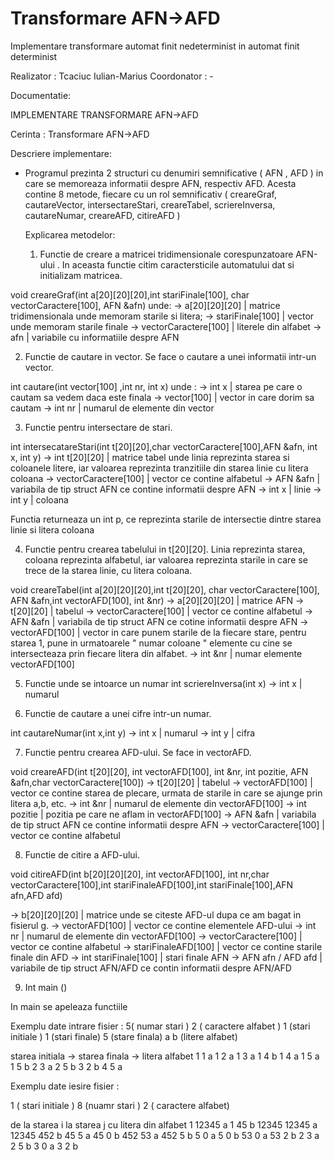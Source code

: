 # Transformare AFN->AFD

Implementare transformare automat finit nedeterminist in automat finit determinist

Realizator : Tcaciuc Iulian-Marius
Coordonator : -


Documentatie:
  
  IMPLEMENTARE TRANSFORMARE AFN->AFD
  
  Cerinta : Transformare AFN->AFD
    
  Descriere implementare:     

* Programul prezinta 2 structuri cu denumiri semnificative ( AFN , AFD ) in care se memoreaza informatii despre AFN, respectiv AFD.
Acesta contine 8 metode, fiecare cu un rol semnificativ ( creareGraf, cautareVector, intersectareStari, creareTabel, scriereInversa, cautareNumar, creareAFD, citireAFD )



  Explicarea metodelor:
   
  1. Functie de creare a matricei tridimensionale corespunzatoare AFN-ului . In aceasta functie citim caractersticile automatului dat si initializam matricea.

void creareGraf(int a[20][20][20],int stariFinale[100], char vectorCaractere[100], AFN &afn) unde:
 -> a[20][20][20] | matrice tridimensionala unde memoram starile si litera;
-> stariFinale[100]  | vector unde memoram starile finale
-> vectorCaractere[100] | literele din alfabet 
-> afn | variabile cu informatiile despre AFN

 2. Functie de cautare in vector. Se face o cautare a unei informatii intr-un vector. 

int cautare(int vector[100] ,int nr, int x) unde :
-> int x | starea pe care o cautam sa vedem daca este finala
-> vector[100] | vector in care dorim sa cautam
-> int nr | numarul de elemente din vector
 
 3. Functie pentru intersectare de stari. 
 
 int intersecatareStari(int t[20][20],char vectorCaractere[100],AFN &afn, int x, int y)
 -> int t[20][20] | matrice tabel unde linia reprezinta starea si coloanele litere, iar valoarea reprezinta tranzitiile din starea linie cu litera coloana
 -> vectorCaractere[100] | vector ce contine alfabetul
 -> AFN &afn | variabila de tip struct AFN ce contine informatii despre AFN
 -> int x | linie
 -> int y | coloana
 
 Functia returneaza un int p, ce reprezinta starile de intersectie dintre starea linie si litera coloana
 
 4. Functie pentru crearea tabelului in t[20][20]. Linia reprezinta starea, coloana reprezinta alfabetul, iar valoarea reprezinta starile in care se trece de la starea linie, cu litera coloana.  
 
 void creareTabel(int a[20][20][20],int t[20][20], char vectorCaractere[100], AFN &afn,int vectorAFD[100], int &nr)
 -> a[20][20][20] | matrice AFN
 -> t[20][20] | tabelul
 -> vectorCaractere[100] | vector ce contine alfabetul
 -> AFN &afn | variabila de tip struct AFN ce cotine informatii despre AFN
 -> vectorAFD[100] | vector in care punem starile de la fiecare stare, pentru starea 1, pune in urmatoarele " numar coloane " elemente cu cine se intersecteaza prin fiecare litera din alfabet.
 -> int &nr | numar elemente vectorAFD[100]
 
 5. Functie unde se intoarce un numar 
 int scriereInversa(int x)
 -> int x | numarul 
 
 6.  Functie de cautare a unei cifre intr-un numar.
 
 int cautareNumar(int x,int y)
 -> int x | numarul
 -> int y | cifra
 
 7. Functie pentru crearea AFD-ului. Se face in vectorAFD. 
   
 void creareAFD(int t[20][20], int vectorAFD[100], int &nr, int pozitie, AFN &afn,char vectorCaractere[100])
 -> t[20][20] | tabelul
 -> vectorAFD[100] | vector ce contine starea de plecare, urmata de starile in care se ajunge prin litera a,b, etc.
 -> int &nr | numarul de elemente din vectorAFD[100]
 -> int pozitie | pozitia pe care ne aflam in vectorAFD[100]
 -> AFN &afn | variabila de tip struct AFN ce contine informatii despre AFN
 -> vectorCaractere[100] | vector ce contine alfabetul
  
 8. Functie de citire a AFD-ului.
 
 void citireAFD(int b[20][20][20], int vectorAFD[100], int nr,char vectorCaractere[100],int stariFinaleAFD[100],int stariFinale[100],AFN afn,AFD afd)

-> b[20][20][20] | matrice unde se citeste AFD-ul dupa ce am bagat in fisierul g.
-> vectorAFD[100] | vector ce contine elementele AFD-ului
-> int nr | numarul de elemente din vectorAFD[100]
-> vectorCaractere[100] | vector ce contine alfabetul
-> stariFinaleAFD[100] | vector ce contine starile finale din AFD
-> int stariFinale[100] | stari finale AFN
-> AFN afn / AFD afd | variabile de tip struct AFN/AFD ce contin informatii despre AFN/AFD

9. Int main ()
  
  In main se apeleaza functiile
 
 Exemplu date intrare fisier :
5( numar stari ) 2 ( caractere alfabet )  1 (stari initiale ) 1 (stari finale)
5 (stare finala)
a b (litere alfabet)

starea initiala -> starea finala -> litera alfabet
1 1 a
1 2 a
1 3 a
1 4 b
1 4 a
1 5 a
1 5 b
2 3 a
2 5 b
3 2 b
4 5 a
 
 Exemplu date iesire fisier :

 
1 ( stari initiale ) 8 (nuamr stari ) 2 ( caractere alfabet)  

de la starea i la  starea j cu litera din alfabet
1 12345 a
1 45 b
12345 12345 a
12345 452 b
45 5 a
45 0 b
452 53 a
452 5 b
5 0 a
5 0 b
53 0 a
53 2 b
2 3 a
2 5 b
3 0 a
3 2 b
 
